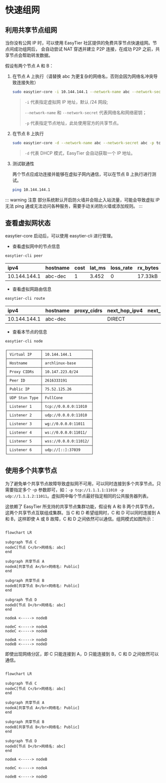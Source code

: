 # 快速组网

## 利用共享节点组网

当你没有公网 IP 时，可以使用 EasyTier 社区提供的免费共享节点快速组网。节点间成功组网后，
会自动尝试 NAT 穿透并建立 P2P 连接，在成功 P2P 之前，共享节点会帮助转发数据。

假设有两个节点 A 和 B：

1. 在节点 A 上执行（请替换 abc 为更复杂的网络名，否则会因为网络名冲突导致连接失败）

   ```sh
   sudo easytier-core -i 10.144.144.1 --network-name abc --network-secret abc -p tcp://public.easytier.cn:11010
   ```

   > `-i` 代表指定虚拟网 IP 地址，默认 /24 网段;
   >
   > `--network-name` 和 `--network-secret` 代表网络名和网络密钥；
   >
   > `-p` 代表指定节点地址，此处使用官方的共享节点。

2. 在节点 B 上执行

   ```sh
   sudo easytier-core -d --network-name abc --network-secret abc -p tcp://public.easytier.cn:11010
   ```

   > `-d` 代表 DHCP 模式，EasyTier 会自动获取一个 IP 地址。

3. 测试联通性

   两个节点应成功连接并能够在虚拟子网内通信，可以在节点 B 上执行进行测试。

   ```sh
   ping 10.144.144.1
   ```

::: warning 注意
部分系统默认开启防火墙并会阻止入站流量，可能会导致虚拟 IP 无法 ping 通或无法访问各种服务，需要手动关闭防火墙或添加规则。
:::

## 查看虚拟网状态

easytier-core 启动后，可以使用 easytier-cli 进行管理。

- 查看虚拟网中的节点信息

```sh
easytier-cli peer
```

| ipv4         | hostname | cost | lat_ms | loss_rate | rx_bytes | tx_bytes | tunnel_proto | nat_type | id        |
| :----------- | :------- | :--- | :----- | :-------- | :------- | :------- | :----------- | :------- | :-------- |
| 10.144.144.1 | abc-dec  | 1    | 3.452  | 0         | 17.33kB  | 20.42kB  | udp          | FullCone | 390879727 |

- 查看虚拟网路由信息

```sh
easytier-cli route
```

| ipv4         | hostname | proxy_cidrs | next_hop_ipv4 | next_hop_hostname | next_hop_lat | cost |
| :----------- | :------- | :---------- | :------------ | :---------------- | :----------- | :--- |
| 10.144.144.1 | abc-dec  |             | DIRECT        |                   | 3.646        | 1    |

- 查看本节点的信息

```sh
easytier-cli node
```

```
┌───────────────┬──────────────────────┐
│ Virtual IP    │ 10.144.144.1         │
├───────────────┼──────────────────────┤
│ Hostname      │ archlinux-base       │
├───────────────┼──────────────────────┤
│ Proxy CIDRs   │ 10.147.223.0/24      │
├───────────────┼──────────────────────┤
│ Peer ID       │ 2616333191           │
├───────────────┼──────────────────────┤
│ Public IP     │ 75.52.125.26         │
├───────────────┼──────────────────────┤
│ UDP Stun Type │ FullCone             │
├───────────────┼──────────────────────┤
│ Listener 1    │ tcp://0.0.0.0:11010  │
├───────────────┼──────────────────────┤
│ Listener 2    │ udp://0.0.0.0:11010  │
├───────────────┼──────────────────────┤
│ Listener 3    │ wg://0.0.0.0:11011   │
├───────────────┼──────────────────────┤
│ Listener 4    │ ws://0.0.0.0:11011/  │
├───────────────┼──────────────────────┤
│ Listener 5    │ wss://0.0.0.0:11012/ │
├───────────────┼──────────────────────┤
│ Listener 6    │ udp://[::]:37039     │
└───────────────┴──────────────────────┘
```

## 使用多个共享节点

为了避免单个共享节点故障导致虚拟网不可用，可以同时连接到多个共享节点。只需要指定多个 -p 参数即可，如：`-p tcp://1.1.1.1:11010 -p udp://1.1.1.2:11011`。虚拟网中每个节点最好指定相同的公共服务器列表。

这依赖了 EasyTier 所支持的共享节点集群功能，假设有 A 和 B 两个共享节点，这两个共享节点互联组成集群。当 C 和 D 希望组网时，C 和 D 可以同时连接到 A 和 B，这样即使 A 或 B 故障，C 和 D 之间依然可以通信。组网模式如图所示：

```mermaid

flowchart LR

subgraph 节点 C
nodeC[节点 C</br>网络名: abc]
end

subgraph 共享节点 A
nodeA[共享节点 A</br>网络名: Public]
end

subgraph 共享节点 B
nodeB[共享节点 B</br>网络名: Public]
end

subgraph 节点 D
nodeD[节点 D</br>网络名: abc]
end

nodeA <-----> nodeB

nodeC <-----> nodeA
nodeC <-----> nodeB

nodeA <-----> nodeD
nodeB <-----> nodeD

```

即使出现网络分区，即 C 只能连接到 A，D 只能连接到 B，C 和 D 之间依然可以通信。

```mermaid

flowchart LR

subgraph 节点 C
nodeC[节点 C</br>网络名: abc]
end

subgraph 共享节点 A
nodeA[共享节点 A</br>网络名: Public]
end

subgraph 共享节点 B
nodeB[共享节点 B</br>网络名: Public]
end

subgraph 节点 D
nodeD[节点 D</br>网络名: abc]
end

nodeA <-----> nodeB

nodeC <-----> nodeA

nodeB <-----> nodeD

```
